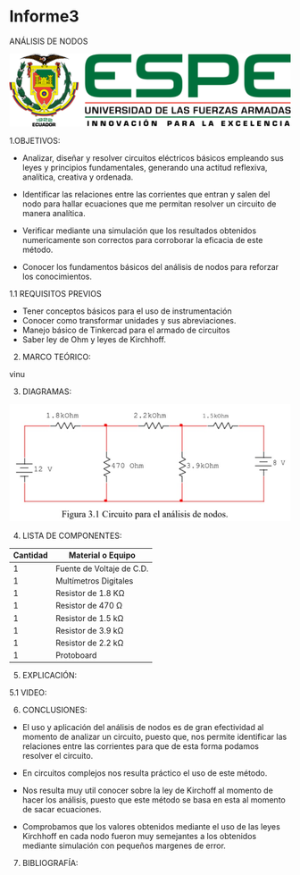 # Informe3
ANÁLISIS DE NODOS

<img src="Carpeta de imagenes/LOGO.png">

1.OBJETIVOS:

* Analizar, diseñar y resolver circuitos eléctricos básicos empleando sus leyes y principios fundamentales, generando una actitud reflexiva, analítica, creativa y ordenada.

* Identificar las relaciones entre las corrientes que entran y salen del nodo para hallar ecuaciones que me permitan resolver un circuito de manera analítica.

* Verificar mediante una simulación que los resultados obtenidos numericamente son correctos para corroborar la eficacia de este método.

* Conocer los fundamentos básicos del análisis de nodos para reforzar los conocimientos.

1.1 REQUISITOS PREVIOS

* Tener conceptos básicos para el uso de instrumentación
* Conocer como transformar unidades y sus abreviaciones.
* Manejo básico de Tinkercad para el armado de circuitos
* Saber ley de Ohm y leyes de Kirchhoff.

2. MARCO TEÓRICO:

vinu

3. DIAGRAMAS:

<img src="Carpeta de imagenes/DIAGRAMA.jpg">


4. LISTA DE COMPONENTES:

| Cantidad | Material o Equipo | 
| --------- | --------- | 
| 1 | Fuente de Voltaje de C.D. | 
| 1 | Multímetros Digitales | 
| 1 | Resistor de 1.8 KΩ |
| 1 | Resistor de 470 Ω | 
| 1 | Resistor de 1.5 kΩ | 
| 1 | Resistor de 3.9 kΩ |
| 1 | Resistor de 2.2 kΩ |
| 1 | Protoboard | 

5. EXPLICACIÓN:




5.1 VIDEO:



6. CONCLUSIONES:

* El uso y aplicación del análisis de nodos es de gran efectividad al momento de analizar un circuito, puesto que, nos permite identificar las relaciones entre las corrientes para que de esta forma podamos resolver el circuito.

* En circuitos complejos nos resulta práctico el uso de este método.

* Nos resulta muy util conocer sobre la ley de Kirchoff al momento de hacer los análisis, puesto que este método se basa en esta al momento de sacar ecuaciones.

* Comprobamos que los valores obtenidos mediante el uso de las leyes Kirchhoff en cada nodo fueron muy semejantes a los obtenidos mediante simulación con pequeños margenes de error.


7. BIBLIOGRAFÍA:


